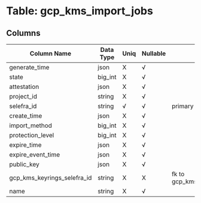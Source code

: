 # Table: gcp_kms_import_jobs

## Columns 

|  Column Name   |  Data Type  | Uniq | Nullable | Description | 
|  ----  | ----  | ----  | ----  | ---- | 
| generate_time | json | X | √ |  | 
| state | big_int | X | √ |  | 
| attestation | json | X | √ |  | 
| project_id | string | X | √ |  | 
| selefra_id | string | √ | √ | primary keys value md5 | 
| create_time | json | X | √ |  | 
| import_method | big_int | X | √ |  | 
| protection_level | big_int | X | √ |  | 
| expire_time | json | X | √ |  | 
| expire_event_time | json | X | √ |  | 
| public_key | json | X | √ |  | 
| gcp_kms_keyrings_selefra_id | string | X | X | fk to gcp_kms_keyrings.selefra_id | 
| name | string | X | √ |  | 


